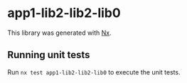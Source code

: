 # app1-lib2-lib2-lib0

This library was generated with [Nx](https://nx.dev).

## Running unit tests

Run `nx test app1-lib2-lib2-lib0` to execute the unit tests.
